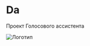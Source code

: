 # Da
 Проект Голосового ассистента 

![Логотип](https://sun9-77.userapi.com/impf/c847122/v847122018/1432e6/Mx3-hGNmY7M.jpg?size=755x755&quality=96&sign=75b9d3125d956c1176a726ea49c138bf&c_uniq_tag=JIO50u3KCug_MDNKU3TdYLVRaCSINBV7w3BCIkfE1bs&type=album "Логотип Айки")

